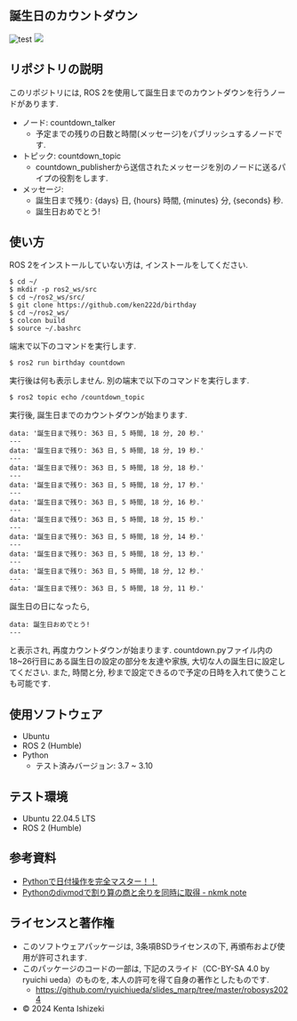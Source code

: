 ## 誕生日のカウントダウン


![test](https://github.com/ken222d/birthday/actions/workflows/test.yml/badge.svg)
![](https://img.shields.io/github/license/ken222d/birthday)


## リポジトリの説明
このリポジトリには, ROS 2を使用して誕生日までのカウントダウンを行うノードがあります.  
* ノード: countdown_talker
  * 予定までの残りの日数と時間(メッセージ)をパブリッシュするノードです. 
* トピック: countdown_topic 
  * countdown_publisherから送信されたメッセージを別のノードに送るパイプの役割をします.
* メッセージ: 
  * 誕生日まで残り: {days} 日, {hours} 時間, {minutes} 分, {seconds} 秒. 
  * 誕生日おめでとう!

## 使い方
ROS 2をインストールしていない方は, インストールをしてください. 

```
$ cd ~/
$ mkdir -p ros2_ws/src
$ cd ~/ros2_ws/src/
$ git clone https://github.com/ken222d/birthday
$ cd ~/ros2_ws/
$ colcon build
$ source ~/.bashrc
```

端末で以下のコマンドを実行します. 
```
$ ros2 run birthday countdown
```

実行後は何も表示しません. 
別の端末で以下のコマンドを実行します. 
```
$ ros2 topic echo /countdown_topic
```

実行後, 誕生日までのカウントダウンが始まります. 
```
data: '誕生日まで残り: 363 日, 5 時間, 18 分, 20 秒.'
---
data: '誕生日まで残り: 363 日, 5 時間, 18 分, 19 秒.'
---
data: '誕生日まで残り: 363 日, 5 時間, 18 分, 18 秒.'
---
data: '誕生日まで残り: 363 日, 5 時間, 18 分, 17 秒.'
---
data: '誕生日まで残り: 363 日, 5 時間, 18 分, 16 秒.'
---
data: '誕生日まで残り: 363 日, 5 時間, 18 分, 15 秒.'
---
data: '誕生日まで残り: 363 日, 5 時間, 18 分, 14 秒.'
---
data: '誕生日まで残り: 363 日, 5 時間, 18 分, 13 秒.'
---
data: '誕生日まで残り: 363 日, 5 時間, 18 分, 12 秒.'
---
data: '誕生日まで残り: 363 日, 5 時間, 18 分, 11 秒.'
```

誕生日の日になったら, 
```
data: 誕生日おめでとう!
---
```

と表示され, 再度カウントダウンが始まります. 
countdown.pyファイル内の18~26行目にある誕生日の設定の部分を友達や家族, 大切な人の誕生日に設定してください. 
また, 時間と分, 秒まで設定できるので予定の日時を入れて使うことも可能です. 

## 使用ソフトウェア
- Ubuntu
- ROS 2 (Humble)
- Python
  - テスト済みバージョン: 3.7 ~ 3.10

## テスト環境
- Ubuntu 22.04.5 LTS
- ROS 2 (Humble)

## 参考資料
- [Pythonで日付操作を完全マスター！！](https://qiita.com/papi_tokei/items/43b1d15a6694f576486c)
- [Pythonのdivmodで割り算の商と余りを同時に取得 - nkmk note](https://note.nkmk.me/python-divmod-quotient-remainder/)

## ライセンスと著作権
- このソフトウェアパッケージは, 3条項BSDライセンスの下, 再頒布および使用が許可されます. 
- このパッケージのコードの一部は, 下記のスライド（CC-BY-SA 4.0 by ryuichi ueda）のものを, 本人の許可を得て自身の著作としたものです. 
  - https://github.com/ryuichiueda/slides_marp/tree/master/robosys2024
- © 2024 Kenta Ishizeki
